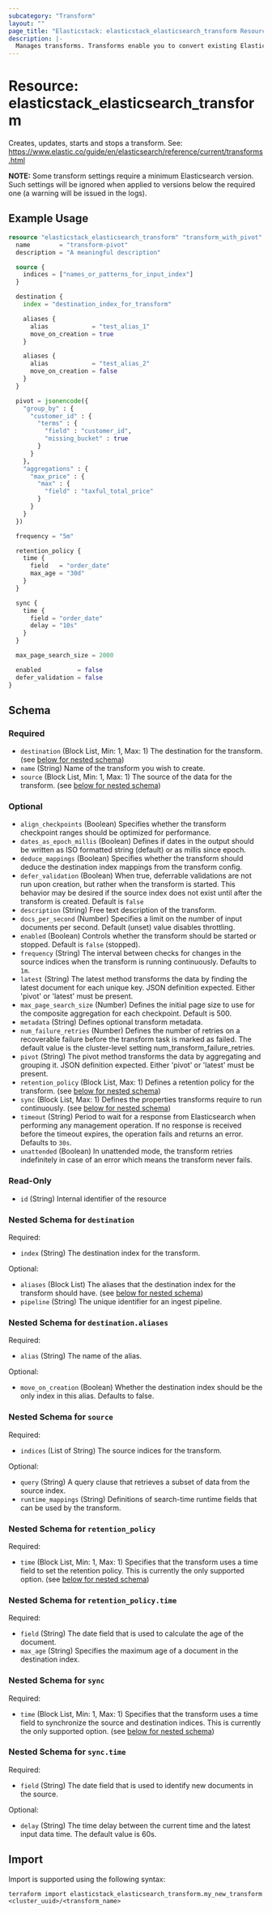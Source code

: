 ```yaml
---
subcategory: "Transform"
layout: ""
page_title: "Elasticstack: elasticstack_elasticsearch_transform Resource"
description: |-
  Manages transforms. Transforms enable you to convert existing Elasticsearch indices into summarized indices.
---
```


# Resource: elasticstack_elasticsearch_transform

Creates, updates, starts and stops a transform. See: https://www.elastic.co/guide/en/elasticsearch/reference/current/transforms.html

**NOTE:** Some transform settings require a minimum Elasticsearch version. Such settings will be ignored when applied to versions below the required one (a warning will be issued in the logs).

## Example Usage

```terraform
resource "elasticstack_elasticsearch_transform" "transform_with_pivot" {
  name        = "transform-pivot"
  description = "A meaningful description"

  source {
    indices = ["names_or_patterns_for_input_index"]
  }

  destination {
    index = "destination_index_for_transform"

    aliases {
      alias            = "test_alias_1"
      move_on_creation = true
    }

    aliases {
      alias            = "test_alias_2"
      move_on_creation = false
    }
  }

  pivot = jsonencode({
    "group_by" : {
      "customer_id" : {
        "terms" : {
          "field" : "customer_id",
          "missing_bucket" : true
        }
      }
    },
    "aggregations" : {
      "max_price" : {
        "max" : {
          "field" : "taxful_total_price"
        }
      }
    }
  })

  frequency = "5m"

  retention_policy {
    time {
      field   = "order_date"
      max_age = "30d"
    }
  }

  sync {
    time {
      field = "order_date"
      delay = "10s"
    }
  }

  max_page_search_size = 2000

  enabled          = false
  defer_validation = false
}
```

<!-- schema generated by tfplugindocs -->
## Schema

### Required

- `destination` (Block List, Min: 1, Max: 1) The destination for the transform. (see [below for nested schema](#nestedblock--destination))
- `name` (String) Name of the transform you wish to create.
- `source` (Block List, Min: 1, Max: 1) The source of the data for the transform. (see [below for nested schema](#nestedblock--source))

### Optional

- `align_checkpoints` (Boolean) Specifies whether the transform checkpoint ranges should be optimized for performance.
- `dates_as_epoch_millis` (Boolean) Defines if dates in the output should be written as ISO formatted string (default) or as millis since epoch.
- `deduce_mappings` (Boolean) Specifies whether the transform should deduce the destination index mappings from the transform config.
- `defer_validation` (Boolean) When true, deferrable validations are not run upon creation, but rather when the transform is started. This behavior may be desired if the source index does not exist until after the transform is created. Default is `false`
- `description` (String) Free text description of the transform.
- `docs_per_second` (Number) Specifies a limit on the number of input documents per second. Default (unset) value disables throttling.
- `enabled` (Boolean) Controls whether the transform should be started or stopped. Default is `false` (stopped).
- `frequency` (String) The interval between checks for changes in the source indices when the transform is running continuously. Defaults to `1m`.
- `latest` (String) The latest method transforms the data by finding the latest document for each unique key. JSON definition expected. Either 'pivot' or 'latest' must be present.
- `max_page_search_size` (Number) Defines the initial page size to use for the composite aggregation for each checkpoint. Default is 500.
- `metadata` (String) Defines optional transform metadata.
- `num_failure_retries` (Number) Defines the number of retries on a recoverable failure before the transform task is marked as failed. The default value is the cluster-level setting num_transform_failure_retries.
- `pivot` (String) The pivot method transforms the data by aggregating and grouping it. JSON definition expected. Either 'pivot' or 'latest' must be present.
- `retention_policy` (Block List, Max: 1) Defines a retention policy for the transform. (see [below for nested schema](#nestedblock--retention_policy))
- `sync` (Block List, Max: 1) Defines the properties transforms require to run continuously. (see [below for nested schema](#nestedblock--sync))
- `timeout` (String) Period to wait for a response from Elasticsearch when performing any management operation. If no response is received before the timeout expires, the operation fails and returns an error. Defaults to `30s`.
- `unattended` (Boolean) In unattended mode, the transform retries indefinitely in case of an error which means the transform never fails.

### Read-Only

- `id` (String) Internal identifier of the resource

<a id="nestedblock--destination"></a>
### Nested Schema for `destination`

Required:

- `index` (String) The destination index for the transform.

Optional:

- `aliases` (Block List) The aliases that the destination index for the transform should have. (see [below for nested schema](#nestedblock--destination--aliases))
- `pipeline` (String) The unique identifier for an ingest pipeline.

<a id="nestedblock--destination--aliases"></a>
### Nested Schema for `destination.aliases`

Required:

- `alias` (String) The name of the alias.

Optional:

- `move_on_creation` (Boolean) Whether the destination index should be the only index in this alias. Defaults to false.



<a id="nestedblock--source"></a>
### Nested Schema for `source`

Required:

- `indices` (List of String) The source indices for the transform.

Optional:

- `query` (String) A query clause that retrieves a subset of data from the source index.
- `runtime_mappings` (String) Definitions of search-time runtime fields that can be used by the transform.


<a id="nestedblock--retention_policy"></a>
### Nested Schema for `retention_policy`

Required:

- `time` (Block List, Min: 1, Max: 1) Specifies that the transform uses a time field to set the retention policy. This is currently the only supported option. (see [below for nested schema](#nestedblock--retention_policy--time))

<a id="nestedblock--retention_policy--time"></a>
### Nested Schema for `retention_policy.time`

Required:

- `field` (String) The date field that is used to calculate the age of the document.
- `max_age` (String) Specifies the maximum age of a document in the destination index.



<a id="nestedblock--sync"></a>
### Nested Schema for `sync`

Required:

- `time` (Block List, Min: 1, Max: 1) Specifies that the transform uses a time field to synchronize the source and destination indices. This is currently the only supported option. (see [below for nested schema](#nestedblock--sync--time))

<a id="nestedblock--sync--time"></a>
### Nested Schema for `sync.time`

Required:

- `field` (String) The date field that is used to identify new documents in the source.

Optional:

- `delay` (String) The time delay between the current time and the latest input data time. The default value is 60s.

## Import

Import is supported using the following syntax:

```shell
terraform import elasticstack_elasticsearch_transform.my_new_transform <cluster_uuid>/<transform_name>
```
